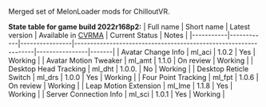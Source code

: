Merged set of MelonLoader mods for ChilloutVR.

**State table for game build 2022r168p2:**
| Full name | Short name | Latest version | Available in [CVRMA](https://github.com/knah/CVRMelonAssistant) | Current Status | Notes |
|-----------|------------|----------------|-----------------------------------------------------------------|----------------|-------|
| Avatar Change Info | ml_aci | 1.0.2 | Yes | Working |
| Avatar Motion Tweaker | ml_amt | 1.1.0 | On review | Working |
| Desktop Head Tracking | ml_dht | 1.0.0. | No | Working |
| Desktop Reticle Switch | ml_drs | 1.0.0 | Yes | Working |
| Four Point Tracking | ml_fpt | 1.0.6 | On review | Working |
| Leap Motion Extension | ml_lme | 1.1.8 | Yes | Working |
| Server Connection Info | ml_sci | 1.0.1 | Yes | Working |
